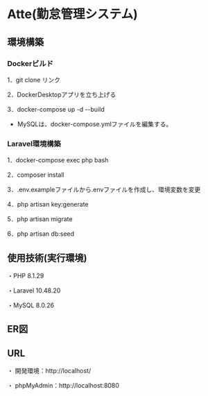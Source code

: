 # Atte(勤怠管理システム)

## 環境構築
### Dockerビルド
1．git clone リンク

2．DockerDesktopアプリを立ち上げる

3．docker-compose up -d --build

* MySQLは、docker-compose.ymlファイルを編集する。

### Laravel環境構築
1．docker-compose exec php bash

2．⁠composer install

3．.env.exampleファイルから.envファイルを作成し、環境変数を変更

4．php artisan key:generate

5．⁠php artisan migrate

6．php artisan db:seed


## 使用技術(実行環境)
・PHP 8.1.29

・Laravel 10.48.20

・MySQL 8.0.26

## ER図


## URL
・ 開発環境：http://localhost/

・ phpMyAdmin：http://localhost:8080
